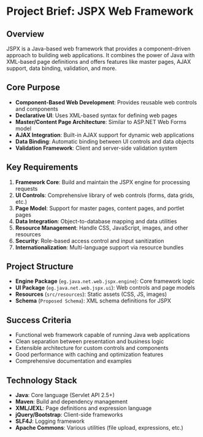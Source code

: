 # Project Brief: JSPX Web Framework

## Overview
JSPX is a Java-based web framework that provides a component-driven approach to building web applications. It combines the power of Java with XML-based page definitions and offers features like master pages, AJAX support, data binding, validation, and more.

## Core Purpose
- **Component-Based Web Development**: Provides reusable web controls and components
- **Declarative UI**: Uses XML-based syntax for defining web pages
- **Master/Content Page Architecture**: Similar to ASP.NET Web Forms model
- **AJAX Integration**: Built-in AJAX support for dynamic web applications
- **Data Binding**: Automatic binding between UI controls and data objects
- **Validation Framework**: Client and server-side validation system

## Key Requirements
1. **Framework Core**: Build and maintain the JSPX engine for processing requests
2. **UI Controls**: Comprehensive library of web controls (forms, data grids, etc.)
3. **Page Model**: Support for master pages, content pages, and portlet pages
4. **Data Integration**: Object-to-database mapping and data utilities
5. **Resource Management**: Handle CSS, JavaScript, images, and other resources
6. **Security**: Role-based access control and input sanitization
7. **Internationalization**: Multi-language support via resource bundles

## Project Structure
- **Engine Package** (`eg.java.net.web.jspx.engine`): Core framework logic
- **UI Package** (`eg.java.net.web.jspx.ui`): Web controls and page models
- **Resources** (`src/resources`): Static assets (CSS, JS, images)
- **Schema** (`Proposed Schema`): XML schema definitions for JSPX

## Success Criteria
- Functional web framework capable of running Java web applications
- Clean separation between presentation and business logic
- Extensible architecture for custom controls and components
- Good performance with caching and optimization features
- Comprehensive documentation and examples

## Technology Stack
- **Java**: Core language (Servlet API 2.5+)
- **Maven**: Build and dependency management
- **XML/JEXL**: Page definitions and expression language
- **jQuery/Bootstrap**: Client-side frameworks
- **SLF4J**: Logging framework
- **Apache Commons**: Various utilities (file upload, expressions, etc.)
